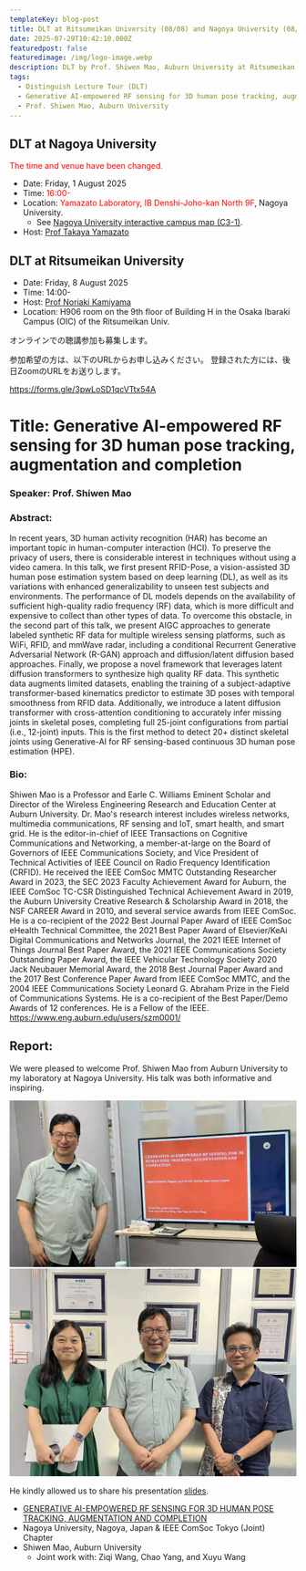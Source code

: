 ```yaml
---
templateKey: blog-post
title: DLT at Ritsumeikan University (08/08) and Nagoya University (08/01)
date: 2025-07-29T10:42:10.000Z
featuredpost: false
featuredimage: /img/logo-image.webp
description: DLT by Prof. Shiwen Mao, Auburn University at Ritsumeikan University and Nagoya University.
tags:
  - Distinguish Lecture Tour (DLT)
  - Generative AI-empowered RF sensing for 3D human pose tracking, augmentation and completion
  - Prof. Shiwen Mao, Auburn University
---
```


## DLT at Nagoya University
<span style="color: red; ">The time and venue have been changed.</span>
- Date: Friday, 1 August 2025
- Time: <span style="color: red; ">16:00- </span>
- Location: <span style="color: red; ">Yamazato Laboratory, IB Denshi-Joho-kan North 9F</span>, Nagoya University.
  - See [Nagoya University interactive campus map (C3-1)](https://www.nagoya-u.ac.jp/extra/map/index.html).
- Host: [Prof Takaya Yamazato](/officers)

## DLT at Ritsumeikan University
- Date: Friday, 8 August 2025
- Time: 14:00-
- Host: [Prof Noriaki Kamiyama](/officers/)
- Location: H906 room on the 9th floor of Building H in the Osaka Ibaraki Campus (OIC) of the Ritsumeikan Univ.


オンラインでの聴講参加も募集します。

参加希望の方は、以下のURLからお申し込みください。
登録された方には、後日ZoomのURLをお送りします。

https://forms.gle/3pwLoSD1qcVTtx54A


<!-- 08/8 Ritsumeikan University (hosted by our Vice-Chair Prof Kamiyama)
08/1 Nagoya University (hosted by me) -->

# Title: Generative AI-empowered RF sensing for 3D human pose tracking, augmentation and completion

### Speaker: Prof. Shiwen Mao

### Abstract:
In recent years, 3D human activity recognition (HAR) has become an important topic in human-computer interaction (HCI). To preserve the privacy of users, there is considerable interest in techniques without using a video camera. In this talk, we first present RFID-Pose, a vision-assisted 3D human pose estimation system based on deep learning (DL), as well as its variations with enhanced generalizability to unseen test subjects and environments. The performance of DL models depends on the availability of sufficient high-quality radio frequency (RF) data, which is more difficult and expensive to collect than other types of data. To overcome this obstacle, in the second part of this talk, we present AIGC approaches to generate labeled synthetic RF data for multiple wireless sensing platforms, such as WiFi, RFID, and mmWave radar, including a conditional Recurrent Generative Adversarial Network (R-GAN) approach and diffusion/latent diffusion based approaches. Finally, we propose a novel framework that leverages latent diffusion transformers to synthesize high quality RF data. This synthetic data augments limited datasets, enabling the training of a subject-adaptive transformer-based kinematics predictor to estimate 3D poses with temporal smoothness from RFID data. Additionally, we introduce a latent diffusion transformer with cross-attention conditioning to accurately infer missing joints in skeletal poses, completing full 25-joint configurations from partial (i.e., 12-joint) inputs. This is the first method to detect 20+ distinct skeletal joints using Generative-AI for RF sensing-based continuous 3D human pose estimation (HPE). 

### Bio: 
Shiwen Mao is a Professor and Earle C. Williams Eminent Scholar and Director of the Wireless Engineering Research and Education Center at Auburn University. Dr. Mao's research interest includes wireless networks, multimedia communications, RF sensing and IoT, smart health, and smart grid. He is the editor-in-chief of IEEE Transactions on Cognitive Communications and Networking, a member-at-large on the Board of Governors of IEEE Communications Society, and Vice President of Technical Activities of IEEE Council on Radio Frequency Identification (CRFID). He received the IEEE ComSoc MMTC Outstanding Researcher Award in 2023, the SEC 2023 Faculty Achievement Award for Auburn, the IEEE ComSoc TC-CSR Distinguished Technical Achievement Award in 2019, the Auburn University Creative Research & Scholarship Award in 2018, the NSF CAREER Award in 2010, and several service awards from IEEE ComSoc. He is a co-recipient of the 2022 Best Journal Paper Award of IEEE ComSoc eHealth Technical Committee, the 2021 Best Paper Award of Elsevier/KeAi Digital Communications and Networks Journal, the 2021 IEEE Internet of Things Journal Best Paper Award, the 2021 IEEE Communications Society Outstanding Paper Award, the IEEE Vehicular Technology Society 2020 Jack Neubauer Memorial Award, the 2018 Best Journal Paper Award and the 2017 Best Conference Paper Award from IEEE ComSoc MMTC, and the 2004 IEEE Communications Society Leonard G. Abraham Prize in the Field of Communications Systems. He is a co-recipient of the Best Paper/Demo Awards of 12 conferences. He is a Fellow of the IEEE. 
https://www.eng.auburn.edu/users/szm0001/


## Report:

We were pleased to welcome Prof. Shiwen Mao from Auburn University to my laboratory at Nagoya University. His talk was both informative and inspiring. 

![DLT by Prof. Shiwen Mao, Auburn University](./2025-08-01-DLT-by-Prof-Shiwen-Mao-Auburn-University.webp)
![DLT by Prof. Shiwen Mao, Auburn University](./2025-08-01-DLT-by-Prof-Shiwen-Mao-Auburn-University-2.webp)

He kindly allowed us to share his presentation [slides](./2025-08-01-ComSoc_DL_Tour_NaggoyaUniv.pdf).

- [GENERATIVE AI-EMPOWERED RF SENSING FOR 3D HUMAN POSE TRACKING, AUGMENTATION AND COMPLETION](./2025-08-01-ComSoc_DL_Tour_NaggoyaUniv.pdf)
- Nagoya University, Nagoya, Japan & IEEE ComSoc Tokyo (Joint) Chapter
- Shiwen Mao, Auburn University
  - Joint work with: Ziqi Wang, Chao Yang, and Xuyu Wang